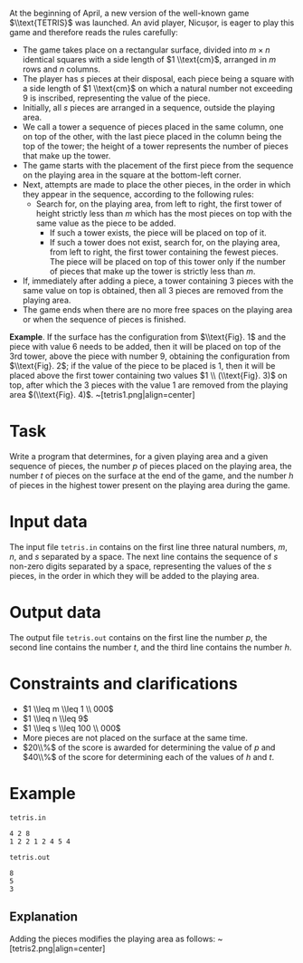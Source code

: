 At the beginning of April, a new version of the well-known game $\\text{TETRIS}$ was launched. An avid player, Nicușor, is eager to play this game and therefore reads the rules carefully:

* The game takes place on a rectangular surface, divided into $m \times n$ identical squares with a side length of $1 \\text{cm}$, arranged in $m$ rows and $n$ columns.
* The player has $s$ pieces at their disposal, each piece being a square with a side length of $1 \\text{cm}$ on which a natural number not exceeding $9$ is inscribed, representing the value of the piece.
* Initially, all $s$ pieces are arranged in a sequence, outside the playing area.
* We call a tower a sequence of pieces placed in the same column, one on top of the other, with the last piece placed in the column being the top of the tower; the height of a tower represents the number of pieces that make up the tower.
* The game starts with the placement of the first piece from the sequence on the playing area in the square at the bottom-left corner.
* Next, attempts are made to place the other pieces, in the order in which they appear in the sequence, according to the following rules:
    * Search for, on the playing area, from left to right, the first tower of height strictly less than $m$ which has the most pieces on top with the same value as the piece to be added.
        * If such a tower exists, the piece will be placed on top of it.
        * If such a tower does not exist, search for, on the playing area, from left to right, the first tower containing the fewest pieces. The piece will be placed on top of this tower only if the number of pieces that make up the tower is strictly less than $m$.
* If, immediately after adding a piece, a tower containing $3$ pieces with the same value on top is obtained, then all $3$ pieces are removed from the playing area.
* The game ends when there are no more free spaces on the playing area or when the sequence of pieces is finished.

**Example**. If the surface has the configuration from $\\text{Fig}. 1$ and the piece with value $6$ needs to be added, then it will be placed on top of the 3rd tower, above the piece with number $9$, obtaining the configuration from $\\text{Fig}. 2$; if the value of the piece to be placed is $1$, then it will be placed above the first tower containing two values $1 \\ (\\text{Fig}. 3)$ on top, after which the $3$ pieces with the value $1$ are removed from the playing area $(\\text{Fig}. 4)$. 
~[tetris1.png|align=center]

# Task

Write a program that determines, for a given playing area and a given sequence of pieces, the number $p$ of pieces placed on the playing area, the number $t$ of pieces on the surface at the end of the game, and the number $h$ of pieces in the highest tower present on the playing area during the game.

# Input data

The input file `tetris.in` contains on the first line three natural numbers, $m$, $n$, and $s$ separated by a space. The next line contains the sequence of $s$ non-zero digits separated by a space, representing the values of the $s$ pieces, in the order in which they will be added to the playing area.

# Output data

The output file `tetris.out` contains on the first line the number $p$, the second line contains the number $t$, and the third line contains the number $h$.

# Constraints and clarifications

* $1 \\leq m \\leq 1 \\ 000$
* $1 \\leq n \\leq 9$
* $1 \\leq s \\leq 100 \\ 000$
* More pieces are not placed on the surface at the same time.
* $20\\%$ of the score is awarded for determining the value of $p$ and $40\\%$ of the score for determining each of the values of $h$ and $t$.

# Example

`tetris.in`
```
4 2 8
1 2 2 1 2 4 5 4
```

`tetris.out`
```
8
5
3
```

## Explanation

Adding the pieces modifies the playing area as follows:
~[tetris2.png|align=center]